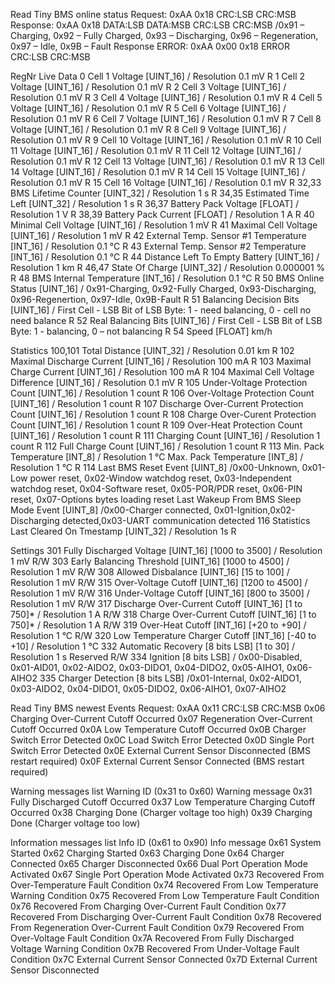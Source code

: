 Read Tiny BMS online status
Request: 0xAA 0x18 CRC:LSB CRC:MSB
Response: 0xAA 0x18 DATA:LSB DATA:MSB CRC:LSB CRC:MSB /0x91 – Charging, 0x92 – Fully Charged, 0x93 – Discharging, 0x96 – Regeneration, 0x97 – Idle, 0x9B – Fault
Response ERROR: 0xAA 0x00 0x18 ERROR CRC:LSB CRC:MSB


RegNr   Live Data
0 Cell 1 Voltage [UINT_16] / Resolution 0.1 mV R
1 Cell 2 Voltage [UINT_16] / Resolution 0.1 mV R
2 Cell 3 Voltage [UINT_16] / Resolution 0.1 mV R
3 Cell 4 Voltage [UINT_16] / Resolution 0.1 mV R
4 Cell 5 Voltage [UINT_16] / Resolution 0.1 mV R
5 Cell 6 Voltage [UINT_16] / Resolution 0.1 mV R
6 Cell 7 Voltage [UINT_16] / Resolution 0.1 mV R
7 Cell 8 Voltage [UINT_16] / Resolution 0.1 mV R
8 Cell 9 Voltage [UINT_16] / Resolution 0.1 mV R
9 Cell 10 Voltage [UINT_16] / Resolution 0.1 mV R
10 Cell 11 Voltage [UINT_16] / Resolution 0.1 mV R
11 Cell 12 Voltage [UINT_16] / Resolution 0.1 mV R
12 Cell 13 Voltage [UINT_16] / Resolution 0.1 mV R
13 Cell 14 Voltage [UINT_16] / Resolution 0.1 mV R
14 Cell 15 Voltage [UINT_16] / Resolution 0.1 mV R
15 Cell 16 Voltage [UINT_16] / Resolution 0.1 mV R
32,33 BMS Lifetime Counter [UINT_32] / Resolution 1 s R
34,35 Estimated Time Left [UINT_32] / Resolution 1 s R
36,37 Battery Pack Voltage [FLOAT] / Resolution 1 V R
38,39 Battery Pack Current [FLOAT] / Resolution 1 A R
40 Minimal Cell Voltage [UINT_16] / Resolution 1 mV R
41 Maximal Cell Voltage [UINT_16] / Resolution 1 mV R
42 External Temp. Sensor #1 Temperature [INT_16] / Resolution 0.1 °C R
43 External Temp. Sensor #2 Temperature [INT_16] / Resolution 0.1 °C R
44 Distance Left To Empty Battery [UINT_16] / Resolution 1 km R
46,47 State Of Charge [UINT_32] / Resolution 0.000001 % R
48 BMS Internal Temperature [INT_16] / Resolution 0.1 °C R
50 BMS Online Status [UINT_16] / 0x91-Charging, 0x92-Fully Charged, 0x93-Discharging, 0x96-Regenertion, 0x97-Idle, 0x9B-Fault R
51 Balancing Decision Bits [UINT_16] / First Cell - LSB Bit of LSB Byte: 1 - need balancing, 0 - cell no need balance R
52 Real Balancing Bits [UINT_16] / First Cell - LSB Bit of LSB Byte: 1 - balancing, 0 – not balancing R
54 Speed [FLOAT] km/h

Statistics
100,101 Total Distance [UINT_32] / Resolution 0.01 km R
102 Maximal Discharge Current [UINT_16] / Resolution 100 mA R
103 Maximal Charge Current [UINT_16] / Resolution 100 mA R
104 Maximal Cell Voltage Difference [UINT_16] / Resolution 0.1 mV R
105 Under-Voltage Protection Count [UINT_16] / Resolution 1 count R
106 Over-Voltage Protection Count [UINT_16] / Resolution 1 count R
107 Discharge Over-Current Protection Count [UINT_16] / Resolution 1 count R
108 Charge Over-Curent Protection Count [UINT_16] / Resolution 1 count R
109 Over-Heat Protection Count [UINT_16] / Resolution 1 count R
111 Charging Count [UINT_16] / Resolution 1 count R
112 Full Charge Count [UINT_16] / Resolution 1 count R
113 Min. Pack Temperature [INT_8] / Resolution 1 °C Max. Pack Temperature [INT_8] / Resolution 1 °C R
114 Last BMS Reset Event [UINT_8] /0x00-Unknown, 0x01-Low power reset, 0x02-Window watchdog reset, 0x03-Independent watchdog reset, 0x04-Software reset, 0x05-POR/PDR reset, 0x06-PIN reset, 0x07-Options bytes loading reset
    Last Wakeup From BMS Sleep Mode Event [UINT_8] /0x00-Charger connected, 0x01-Ignition,0x02-Discharging detected,0x03-UART communication detected
116 Statistics Last Cleared On Tmestamp [UINT_32] / Resolution 1s R


Settings
301 Fully Discharged Voltage [UINT_16] [1000 to 3500] / Resolution 1 mV R/W
303 Early Balancing Threshold [UINT_16] [1000 to 4500] / Resolution 1 mV R/W
308 Allowed Disbalance [UINT_16] [15 to 100] / Resolution 1 mV R/W
315 Over-Voltage Cutoff [UINT_16] [1200 to 4500] / Resolution 1 mV R/W
316 Under-Voltage Cutoff [UINT_16] [800 to 3500] / Resolution 1 mV R/W
317 Discharge Over-Current Cutoff [UINT_16] [1 to 750]* / Resolution 1 A R/W
318 Charge Over-Current Cutoff [UINT_16] [1 to 750]* / Resolution 1 A R/W
319 Over-Heat Cutoff [INT_16] [+20 to +90] / Resolution 1 °C R/W
320 Low Temperature Charger Cutoff [INT_16] [-40 to +10] / Resolution 1 °C 
332 Automatic Recovery [8 bits LSB] [1 to 30] / Resolution 1 s Reserved R/W
334 Ignition [8 bits LSB] / 0x00-Disabled, 0x01-AID01, 0x02-AIDO2, 0x03-DIDO1, 0x04-DIDO2, 0x05-AIHO1, 0x06-AIHO2
335 Charger Detection [8 bits LSB] /0x01-Internal, 0x02-AIDO1, 0x03-AIDO2, 0x04-DIDO1, 0x05-DIDO2, 0x06-AIHO1, 0x07-AIHO2


Read Tiny BMS newest Events
Request: 0xAA 0x11 CRC:LSB CRC:MSB
0x06 Charging Over-Current Cutoff Occurred
0x07 Regeneration Over-Current Cutoff Occurred
0x0A Low Temperature Cutoff Occurred
0x0B Charger Switch Error Detected
0x0C Load Switch Error Detected
0x0D Single Port Switch Error Detected
0x0E External Current Sensor Disconnected (BMS restart required)
0x0F External Current Sensor Connected (BMS restart required)

Warning messages list
Warning ID (0x31 to 0x60) Warning message
0x31 Fully Discharged Cutoff Occurred
0x37 Low Temperature Charging Cutoff Occurred
0x38 Charging Done (Charger voltage too high)
0x39 Charging Done (Charger voltage too low)

Information messages list
Info ID (0x61 to 0x90) Info message
0x61 System Started
0x62 Charging Started
0x63 Charging Done
0x64 Charger Connected
0x65 Charger Disconnected
0x66 Dual Port Operation Mode Activated
0x67 Single Port Operation Mode Activated
0x73 Recovered From Over-Temperature Fault Condition
0x74 Recovered From Low Temperature Warning Condition
0x75 Recovered From Low Temperature Fault Condition
0x76 Recovered From Charging Over-Current Fault Condition
0x77 Recovered From Discharging Over-Current Fault Condition
0x78 Recovered From Regeneration Over-Current Fault Condition
0x79 Recovered From Over-Voltage Fault Condition
0x7A Recovered From Fully Discharged Voltage Warning Condition
0x7B Recovered From Under-Voltage Fault Condition
0x7C External Current Sensor Connected
0x7D External Current Sensor Disconnected
